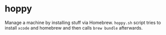 # hoppy
Manage a machine by installing stuff via Homebrew.
`hoppy.sh` script tries to install `xcode` and homebrew and then calls
`brew bundle` afterwards.
